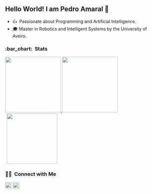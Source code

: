 <!--
**pedromiglou/pedromiglou** is a ✨ _special_ ✨ repository because its `README.md` (this file) appears on your GitHub profile.

Here are some ideas to get you started:

- 🔭 I’m currently working on ...
- 🌱 I’m currently learning ...
- 👯 I’m looking to collaborate on ...
- 🤔 I’m looking for help with ...
- 💬 Ask me about ...
- 📫 How to reach me: ...
- 😄 Pronouns: ...
- ⚡ Fun fact: ...
-->

<h2> Hello World! I am Pedro Amaral 👋 </h2>

- :thumbsup:&nbsp; Passionate about Programming and Artificial Intelligence.
- 🎓  Master in Robotics and Intelligent Systems by the University of Aveiro.

<h3> :bar_chart: &nbsp;Stats </h3>
<a href="https://github.com/pedromiglou">
  <img height="180em" src="https://github-readme-stats.vercel.app/api?username=pedromiglou&theme=react&show_icons=true&count_private=True" />
  <img height="180em" src="https://github-readme-stats.vercel.app/api/top-langs/?username=pedromiglou&theme=react&layout=compact&langs_count=6&hide=TeX,CSS" />
</a>

<img height="163" style="margin-left:5px;" src="https://github-profile-trophy.vercel.app/?username=pedromiglou&theme=dracula&margin-w=5&margin-h=5&row=2&column=5&rank=SECRET,SSS,SS,S,AAA,AA,A,BBB,BB,B" />

<h3> 🤝🏻 &nbsp;Connect with Me </h3>
<a href="https://www.linkedin.com/in/p-amaral/">
  <img align="left" alt="LinkedIn" width="22px" src="https://cdn.jsdelivr.net/npm/simple-icons@v3/icons/linkedin.svg" />
</a>
<a href="https://github.com/pedromiglou">
  <img align="left" alt="Github" width="22px" src="https://cdn.jsdelivr.net/npm/simple-icons@v3/icons/github.svg" />
</a>
